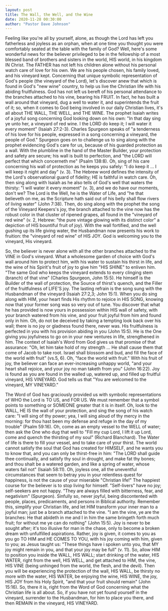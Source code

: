 ```yaml
---
layout: post
title: The Wall, the Well, and the Wine
date: 2020-11-28 00:30:00
author: "Pastor Dave Johnson"
---
```


Feeling like you're all by yourself, alone, as though the Lord has left you fatherless and joyless as an orphan, when at one time you thought you were comfortably seated at the table with the family of God? Well, here's some wonderful news for the believer privileged to be in the fellowship of a most blessed band of brothers and sisters in the world, HIS world, in his kingdom IN Christ. The FATHER has not left his children alone without his personal watch care of love for his own. We are his people chosen, his family loved, and his vineyard kept. Concerning that unique symbolic representation of God's people (the vineyard of the Lord), let's discover anew that which is found in God's "new wine" country, to help us live the Christian life with his abiding fruitfulness. God has not left us bereft of his personal attendance to the branches attached to his vine, bearing his FRUIT. In fact, he has built a wall around that vineyard, dug a well to water it, and superintends the fruit of it; so, when it comes to God being involved in our daily Christian lives, it's all about THE WALL, THE WELL, and THE WINE. The prophet Isaiah writes of a joyful song concerning God looking down on his own: "In that day sing ye unto her, a vineyard of red wine. I the LORD do keep it; I will water it every moment" (Isaiah 27:2-3). Charles Spurgeon speaks of "a tenderness of his love for his people, expressed in a song concerning a vineyard, the people of God." Spurgeon goes on to challenge us to sing along with the prophet evidencing God's care for us, because of his guarded protection as a wall. With the plumbline in the hand of the Master Builder, your protection and safety are secure; his wall is built to perfection, and "the LORD will perfect that which concerneth me" (Psalm 138:8). Oh, sing of his care concerning his wall of protection as he keeps you safely: "I do keep it ... I will keep it night and day" (v. 3). The Hebrew word defines the intensity of the Lord's observational guard of fidelity; HE is faithful in watch care. Oh, then sing along with Isaiah as he also tells of God's well that waters the thirsty: "I will water it every moment" (v. 3), and we do have our moments, don't we? The Lord is the Well, he is the Water of Life, and "he that believeth on me, as the Scripture hath said out of his belly shall flow rivers of living water" (John 7:38). Then, do sing along with the prophet the song of the Vineyard Keepers's joy, the branch attached to the vine now has the robust color in that cluster of ripened grapes, all found in the "vineyard of red wine" (v. 2, Hebrew: "the pure vintage glowing with its distinct color" a depiction of HIS bountiful fruit of joy). With the wall fortified, and the well gushing up its life giving water, the Husbandman now presents his work to fruition: the "vineyard of red wine" of HIS JOY. God is welcoming you to the vineyard, His vineyard.

So, the believer is never alone with all the other branches attached to the VINE in God's vineyard. What a wholesome garden of choice with God's wall around him to protect him, with his water to sustain his thirst in life, and the wine of his Spirit's fruit of joy to give him "HIS SHINE" to enliven him. "The same God who keeps the vineyard extends to every clinging stem (branch) of that vine" (Charles Spurgeon, John 15:5). He himself is the Builder of the wall of protection, the Source of thirst's quench, and the Filler of the fruitfulness of LIFE'S joy. The lasting refrain is the song sung with the Husbandman of the vineyard (Isaiah 27:2,3; John 15:1). When you do sing along with HIM, your heart finds His rhythm to rejoice in HIS SONG, knowing now that your former song was so very out of tune. You discover that what he has provided is now yours in possession within HIS wall of safety, with your branch watered from his vine, and your fruit joyful from him and found only in him. Oh, do not be deceived by taking a tempting look back over his wall; there is no joy or gladness found there, never was. His fruitfulness is perfected in you with his provision abiding in you (John 15:5). He is the One giving you joyfulness to go on in your new ventures in life, strengthened in him. The context of Isaiah's Word from God gives us that promise of that assurance: "Oh, let him take hold of my strength ... He shall cause them that come of Jacob to take root. Israel shall blossom and bud, and fill the face of the world with fruit" (vs.5, 6). Oh, "face the world with fruit." With his fruit of joy, the believer can face an ever-increasing unhappy world, "and your heart shall rejoice, and your joy no man taketh from you" (John 16:22). Joy is found as you are found in the walled up, watered up, and filled up fruitful vineyard, HIS VINEYARD. God tells us that "You are welcomed to the vineyard, MY VINEYARD."

The Word of God has graciously provided us with symbolic representations of WHO the Lord is TO US, and FOR US. We must remember that a symbol points to something or SOMEONE greater that it is in itself. Oh, look to the WALL, HE IS the wall of your protection, and sing the song of his watch care: "I will sing of thy power; yea, I will sing aloud of thy mercy in the morning: for thou hast been my defense and refuge in the day of my trouble" (Psalm 59:16). Oh, come as an empty vessel to the WELL of water; then ask the One who dug that well to "Fill my cup Lord, I lift it up Lord, come and quench the thirsting of my soul" (Richard Blanchard). The Water of life is there to fill your vessel, and to take care of your thirst. The world cannot satisfy the soul that God has created for HIMSELF, and he wants you to know that, and you can only be thirst-free in him: "The LORD shall guide thee continually, and satisfy thy soul in drought, and make fat thy bones; and thou shalt be a watered garden, and like a spring of water, whose waters fail not" (Isaiah 58:11). Oh, joyless one, all the uneventful circumstances that seem to betray you in your relentless quest for happiness, is not the cause of your miserable "Christian life!" The happiest course for the believer is to stop living for himself. "Self-livers" have no joy; self-seekers are not happy. "They are always filled with bitterness, fear, and negativism" (Spurgeon). Sinfully so, never joyful, being discontented with people, places, predicaments, and persons in Biblical authority. Remember this, simplify your Christian life, and let HIM transform your inner man to a joyful man; just be a branch attached to the vine. "I am the vine, ye are the branches: He that abideth in me and I in him the same bringeth forth much fruit; for without me ye can do nothing" (John 15:5). Joy is never to be sought after; it's too illusive for man in the chase, only to become a broken dream with unfulfilled aspirations. Rather, joy is given, it comes to you as you go TO HIM and HE COMES TO YOU, with his joy coming with him, given to you; as Jesus taught us: "These things have i spoken unto you, that MY joy might remain in you, and that your joy may be full" (v. 11). So, allow HIM to position you inside the WALL, HIS WALL; start drinking of the water, HIS WATER, right from the well, HIS WELL, and get attached to HIM, the vine, HIS VINE (being unhinged from the world, the flesh, and the devil). Then you wilI be experiencing the protection of the wall, HIS WALL, be thirsty no more with the water, HIS WATER, be enjoying the wine, HIS WINE, the joy, HIS JOY from his Holy Spirit, "and that your fruit should remain" (John 15:16). So, there it is, right from the Word of God concerning what the Christian life is all about. So, if you have not yet found yourself in the vineyard, surrender to the Husbandman, for him to place you there, and then REMAIN in the vineyard, HIS VINEYARD.

